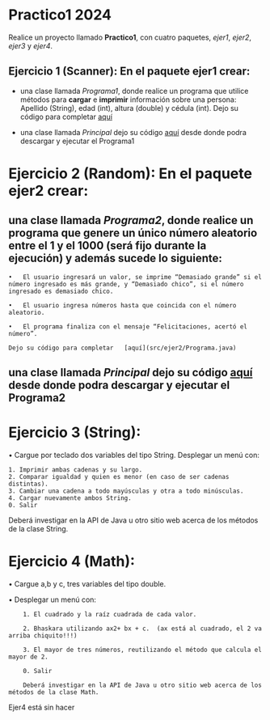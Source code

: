 # Practico1 2024

Realice un proyecto llamado **Practico1**, con cuatro paquetes, *ejer1*, *ejer2*, *ejer3* y *ejer4*.

## Ejercicio 1 (Scanner): En el paquete **ejer1** crear:

-  una clase llamada *Programa1*, donde realice un programa que utilice métodos para **cargar**  e **imprimir** información sobre una persona: Apellido (String), edad (int), altura (double) y cédula (int). Dejo su código para completar   [aquí](src/ejer1/Programa.java)
 
-  una clase llamada *Principal* dejo su código  [aquí](src/ejer1/Principal.java) desde donde podra descargar y ejecutar el Programa1   

# Ejercicio 2 (Random):  En el paquete **ejer2** crear:

## una clase llamada *Programa2*, donde realice un programa que genere un único número aleatorio entre el 1 y el 1000 (será fijo durante la ejecución) y además sucede lo siguiente:

	•	El usuario ingresará un valor, se imprime “Demasiado grande” si el número ingresado es más grande, y “Demasiado chico”, si el número ingresado es demasiado chico.
 
	•	El usuario ingresa números hasta que coincida con el número aleatorio.

	•	El programa finaliza con el mensaje “Felicitaciones, acertó el número”.

	Dejo su código para completar   [aquí](src/ejer2/Programa.java)
 
## una clase llamada *Principal* dejo su código  [aquí](src/ejer2/Principal.java) desde donde podra descargar y ejecutar el Programa2  

	
# Ejercicio 3 (String): 

•	Cargue por teclado dos variables del tipo String. Desplegar un menú con:

	1. Imprimir ambas cadenas y su largo.
	2. Comparar igualdad y quien es menor (en caso de ser cadenas distintas).
	3. Cambiar una cadena a todo mayúsculas y otra a todo minúsculas.
	4. Cargar nuevamente ambos String.
	0. Salir

Deberá investigar en la API de Java u otro sitio web acerca de los métodos de la clase String.

# Ejercicio 4 (Math):  
•	Cargue a,b y c, tres variables del tipo double. 

•	Desplegar un menú con:

		1. El cuadrado y la raíz cuadrada de cada valor.
  
		2. Bhaskara utilizando ax2+ bx + c.  (ax está al cuadrado, el 2 va arriba chiquito!!!)
  
		3. El mayor de tres números, reutilizando el método que calcula el mayor de 2.
  
		0. Salir
  
		Deberá investigar en la API de Java u otro sitio web acerca de los métodos de la clase Math.

Ejer4 está sin hacer

